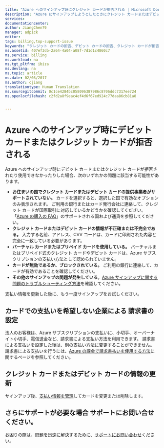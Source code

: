 ```yaml
---
title: "Azure へのサインアップ時にクレジット カードが拒否される | Microsoft Docs"
description: "Azure にサインアップしようとしたときにクレジット カードまたはデビット カードが拒否された場合に、問題を解決する方法について説明します。"
services: 
documentationcenter: 
author: JiangChen79
manager: adpick
editor: 
tags: billing,top-support-issue
keywords: "クレジット カードの拒否、デビット カードの拒否、クレジット カードが拒否された、クレジット カードを使用できない"
ms.assetid: 407ef3db-2a64-4a04-a08f-7d1d1c4860c7
ms.service: billing
ms.workload: na
ms.tgt_pltfrm: ibiza
ms.devlang: na
ms.topic: article
ms.date: 02/03/2017
ms.author: cjiang
translationtype: Human Translation
ms.sourcegitcommit: 0c1ce4284bc058096387986c8706ddc7317ee724
ms.openlocfilehash: c2fd2a8f9eac4ef4d6f67ed924c77daa86cb81a8


---
```

# <a name="your-debit-card-or-credit-card-is-declined-at-azure-sign-up"></a>Azure へのサインアップ時にデビット カードまたはクレジット カードが拒否される
Azure へのサインアップ時にデビット カードまたはクレジット カードが拒否されたり使用できなかったりした場合、次のいずれかの問題に該当する可能性があります。

* **お住まいの国でクレジット カードまたはデビット カードの提供事業者がサポートされていない。** カードを選択すると、選択した国で有効なオプションのみ表示されます。 ご利用の銀行またはカード発行会社に連絡して、クレジット カードが国際取引に対応しているかどうかを確認してください。 「[Azure の購入の FAQ](https://azure.microsoft.com/pricing/faq/)」のサポートされる国および通貨を参照してください。
* **クレジット カードまたはデビット カードの情報が不正確または不完全である。** 入力する名前、アドレス、CVV コードは、カードに印刷された内容と完全に一致している必要があります。
* **バーチャル カードまたはプリペイド カードを使用している。** バーチャルまたはプリペイド式のクレジット カードやデビット カードは、Azure サブスクリプションの支払い方法として認められていません。
* **カードが無効であるか、ブロックされている。** ご利用の銀行に連絡して、カードが有効であることを確認してください。
* **その他のサインアップの問題が発生している**。[Azure サインアップに関する問題のトラブルシューティング方法](billing-troubleshoot-azure-sign-up-issues.md)を確認してください。

支払い情報を更新した後に、もう一度サインアップをお試しください。

## <a name="representing-a-business-that-doesnt-want-to-pay-by-card-set-up-invoicing"></a>カードでの支払いを希望しない企業による 請求書の設定
法人のお客様は、Azure サブスクリプションの支払いに、小切手、オーバーナイト小切手、電信送金など、請求書による支払い方法を利用できます。 請求書による支払いを設定した後は、別の支払い方法に変更することができません。 請求書による支払いを行うには、[Azure の課金で請求書払いを使用する方法](https://azure.microsoft.com/pricing/invoicing/)に関するページを参照してください。

## <a name="update-your-credit-card-or-debit-card-information"></a>クレジット カードまたはデビット カードの情報の更新
サインアップ後、[支払い情報を管理](billing-how-to-change-credit-card.md)してカードを変更または削除します。

## <a name="need-more-help-contact-support"></a>さらにサポートが必要な場合 サポートにお問い合せください。
お困りの際は、問題を迅速に解決するために、[サポートにお問い合わせ](https://portal.azure.com/?#blade/Microsoft_Azure_Support/HelpAndSupportBlade)ください。



<!--HONumber=Feb17_HO2-->


